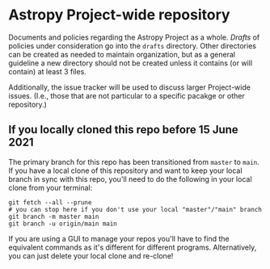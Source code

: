 # Astropy Project-wide repository

Documents and policies regarding the Astropy Project as a whole.  *Drafts* of policies under consideration go into the `drafts` directory.  Other directories can be created as needed to maintain organization, but as a general guideline a new directory should not be created unless it contains (or will contain) at least 3 files.

Additionally, the issue tracker will be used to discuss larger Project-wide issues. (I.e., those that are not particular to a specific pacakge or other repository.)

## If you locally cloned this repo before 15 June 2021

The primary branch for this repo has been transitioned from ``master`` to ``main``.  If you have a local clone of this repository and want to keep your local branch in sync with this repo, you'll need to do the following in your local clone from your terminal:
```
git fetch --all --prune
# you can stop here if you don't use your local "master"/"main" branch
git branch -m master main
git branch -u origin/main main
```
If you are using a GUI to manage your repos you'll have to find the equivalent commands as it's different for different programs. Alternatively, you can just delete your local clone and re-clone!
